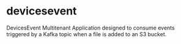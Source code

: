# devicesevent
DevicesEvent Multitenant Application  designed to consume events triggered by a Kafka topic when a file is added to an S3 bucket.
